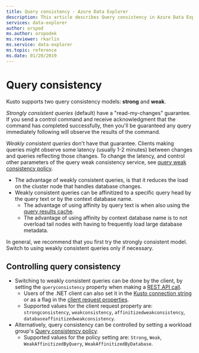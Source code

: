```yaml
---
title: Query consistency - Azure Data Explorer
description: This article describes Query consistency in Azure Data Explorer.
services: data-explorer
author: orspod
ms.author: orspodek
ms.reviewer: rkarlin
ms.service: data-explorer
ms.topic: reference
ms.date: 01/20/2019
---
```

# Query consistency

Kusto supports two query consistency models: **strong** and **weak**.

*Strongly consistent queries* (default) have a "read-my-changes" guarantee. 
If you send a control command and receive acknowledgment that the command has completed successfully, then you'll be guaranteed any query immediately following will observe the results of the command.

*Weakly consistent queries* don't have that guarantee. Clients making queries might observe some latency
(usually 1-2 minutes) between changes and queries reflecting those changes. To change the latency, and control other parameters of the query weak consistency service, see [query weak consistency policy](../management/query-weak-consistency-policy.md).
* The advantage of weakly consistent queries, is that it reduces the load on the cluster node that handles database changes.
* Weakly consistent queries can be affinitized to a specific query head by the query text or by the context database name.
  * The advantage of using affinity by query text is when also using the [query results cache](../query/query-results-cache.md).
  * The advantage of using affinity by context database name is to not overload tail nodes with having to frequently load large database metadata.
 
In general, we recommend that you first try the strongly consistent model. Switch to using weakly consistent queries only if necessary.

## Controlling query consistency

* Switching to weakly consistent queries can be done by the client, by setting the `queryconsistency` property when making a [REST API call](../api/rest/request.md).
  * Users of the .NET client can also set it in the [Kusto connection string](../api/connection-strings/kusto.md) or as a flag in the [client request properties](../api/netfx/request-properties.md).
  * Supported values for the client request property are: `strongconsistency`, `weakconsistency`, `affinitizedweakconsistency`, `databaseaffinitizedweakconsistency`.
* Alternatively, query consistency can be controlled by setting a workload group's [Query consistency policy](../management/query-consistency-policy.md).
  * Supported values for the policy setting are: `Strong`, `Weak`, `WeakAffinitizedByQuery`, `WeakAffinitizedByDatabase`.

